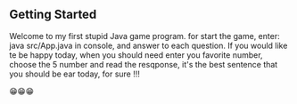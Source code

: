 ## Getting Started

Welcome to my first stupid Java game program.
for start the game, enter: java src/App.java in console, and answer to each question.
If you would like te be happy today, when you should need enter you favorite number,
choose the 5 number and read the resqponse, it's the best sentence that you should be ear today, 
for sure !!! 

😁😁😁

